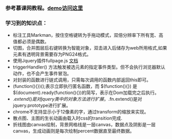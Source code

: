 ### 参考慕课网教程。[demo访问这里](http://kad0108.github.io/Html5/Qixi/)
### 学习到的知识点：
* 标注工具Markman，按住空格键转为手拖动模式，双倍分辨率下所有宽、高值都必须是偶数。
* 切图，合并图层后右键转换为智能对象，双击进入后储存为web所用格式,如果元素有透明背景需要存为PNG24格式。
* 使用Jquery插件fullpage.js  [文档](https://www.uedsc.com/fullpage.html)
* triggerHandler() 方法触发被选元素的指定事件类型。但不会执行浏览器默认动作，也不会产生事件冒泡。
* 对封装的函数进行链式调用，只需每次调用的函数内部返回this即可。
* (function(){})();表示立即执行匿名函数，而 $(function(){}) 是 $(document).ready(function(){})的简写，表示在Dom加载完之后执行。
* $.extend()是对jquery类中的对象方法进行扩展，$.fn.extend()是对jquery.prototype进行扩展。
* chrome不支持显示小于12像素的字，通过transform的缩放来实现。
* 散点图、主图的生长动画由载入时css的transition完成.
* 折线图由canvas绘制，背景网格线是一层canvas，数据点及阴影是一层canvas，生成动画则是每次绘制percent数据直至最终数据。